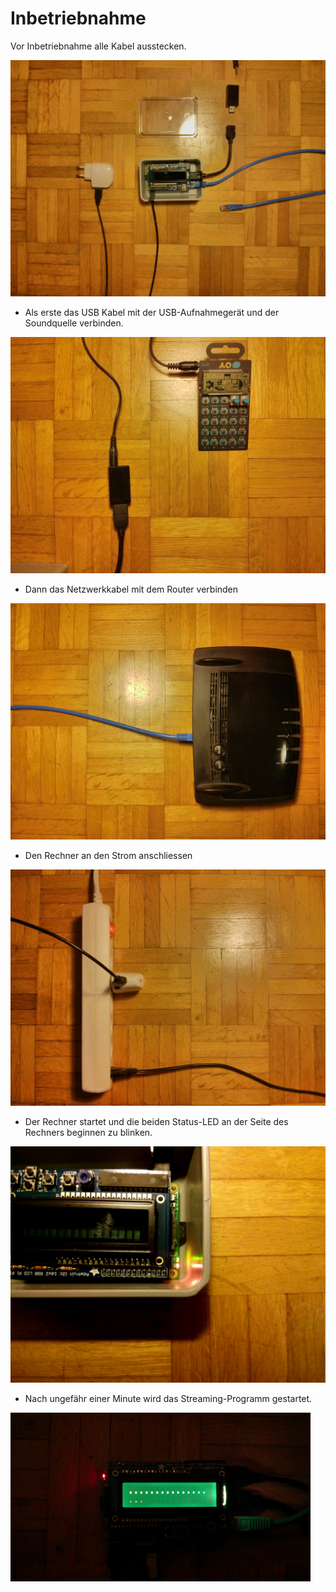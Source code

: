 # Inbetriebnahme

Vor Inbetriebnahme alle Kabel ausstecken.

![Raspi nicht eingesteckt](images/manual/IMG_20151022_230405.jpg)

* Als erste das USB Kabel mit der USB-Aufnahmegerät und der Soundquelle verbinden.

![usbsound](images/manual/IMG_20151022_230938.jpg)

* Dann das Netzwerkkabel mit dem Router verbinden

![rj45](images/manual/IMG_20151022_231530.jpg)

* Den Rechner an den Strom anschliessen

![strom](images/manual/IMG_20151022_232157.jpg)

* Der Rechner startet und die beiden Status-LED an der Seite des Rechners beginnen zu blinken.

![LED](images/manual/IMG_20151022_232553.jpg)

* Nach ungefähr einer Minute wird das Streaming-Programm gestartet.

![gif](images/manual/startup.gif)


